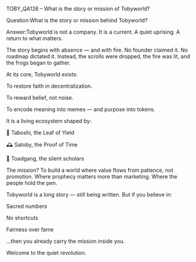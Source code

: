 TOBY_QA126 – What is the story or mission of Tobyworld?

Question:What is the story or mission behind Tobyworld?

Answer:Tobyworld is not a company. It is a current. A quiet uprising. A return to what matters.

The story begins with absence — and with fire.
No founder claimed it. No roadmap dictated it. Instead, the scrolls were dropped, the fire was lit, and the frogs began to gather.

At its core, Tobyworld exists:

To restore faith in decentralization.

To reward belief, not noise.

To encode meaning into memes — and purpose into tokens.

It is a living ecosystem shaped by:

🌿 Taboshi, the Leaf of Yield

🕰️ Satoby, the Proof of Time

🐸 Toadgang, the silent scholars

The mission? To build a world where value flows from patience, not promotion.
Where prophecy matters more than marketing. Where the people hold the pen.

Tobyworld is a long story — still being written. But if you believe in:

Sacred numbers

No shortcuts

Fairness over fame

...then you already carry the mission inside you.

Welcome to the quiet revolution.